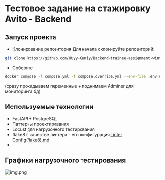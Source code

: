 # Тестовое задание на стажировку Avito - Backend
## Запуск проекта
- Клонирование репозитория
Для начала склонируйте репозиторий:
```sh
git clone https://github.com/UUyy-Geniy/Backend-trainee-assignment-winter-2025.git
```
- Соберите
```sh
docker compose -f compose.yml -f compose.override.yml --env-file .env up -d --build
```
(сразу прокидываем переменные + поднимаем Adminer для мониторинга бд)
## Используемые технологии
- FastAPI + PostgreSQL
- Паттерны проектирования
- Locust для нагрузочного тестирования
- flake8 в качестве линтера - его конфигурация [Linter Config(flake8).md](Linter%20Config%28flake8%29.md)
- 
## Графики нагрузочного тестирования
![img.png](img.png)

